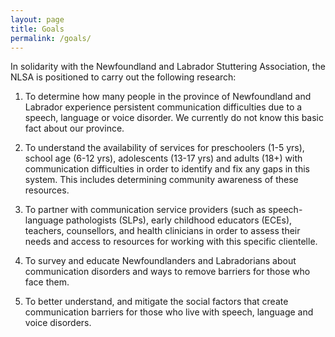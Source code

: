 ```yaml
---
layout: page
title: Goals
permalink: /goals/
---
```


In solidarity with the Newfoundland and Labrador Stuttering Association, the NLSA is positioned to carry out the following research:

1. To determine how many people in the province of Newfoundland and Labrador experience persistent communication difficulties due to a speech, language or voice disorder. We currently do not know this basic fact about our province.

2. To understand the availability of services for preschoolers (1-5 yrs), school age (6-12 yrs), adolescents (13-17 yrs) and adults (18+) with communication difficulties in order to identify and fix any gaps in this system. This includes determining community awareness of these resources.

3. To partner with communication service providers (such as speech-language pathologists (SLPs), early childhood educators (ECEs), teachers, counsellors, and health clinicians in order to assess their needs and access to resources for working with this specific clientelle.

4. To survey and educate Newfoundlanders and Labradorians about communication disorders and ways to remove barriers for those who face them.

5. To better understand, and mitigate the social factors that create communication barriers for those who live with speech, language and voice disorders.
